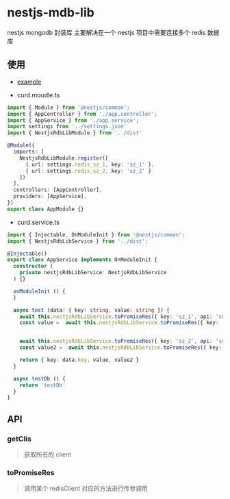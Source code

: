 # nestjs-mdb-lib
nestjs mongodb 封装库
主要解决在一个 nestjs 项目中需要连接多个 redis 数据库

## 使用
- [example](https://github.com/jamesjianpeng/nestjs-rdb-lib/tree/master/example/test)

- curd.moudle.ts

```typescript
import { Module } from '@nestjs/common';
import { AppController } from './app.controller';
import { AppService } from './app.service';
import settings from '../settings.json'
import { NestjsRdbLibModule } from '../dist'

@Module({
  imports: [
    NestjsRdbLibModule.register([
      { url: settings.redis_sz_1, key: 'sz_1' },
      { url: settings.redis_sz_2, key: 'sz_2' }
    ])
  ],
  controllers: [AppController],
  providers: [AppService],
})
export class AppModule {}

```

- curd.service.ts

```typescript
import { Injectable, OnModuleInit } from '@nestjs/common';
import { NestjsRdbLibService } from '../dist';

@Injectable()
export class AppService implements OnModuleInit {
  constructor (
    private nestjsRdbLibService: NestjsRdbLibService
  ) {}

  onModuleInit () {
  }

  async test (data: { key: string, value: string }) {
    await this.nestjsRdbLibService.toPromiseRes({ key: 'sz_1', api: 'set', opt: [data.key, data.value] })
    const value =  await this.nestjsRdbLibService.toPromiseRes({ key: 'sz_1', api: 'get', opt: [data.key] })


    await this.nestjsRdbLibService.toPromiseRes({ key: 'sz_2', api: 'set', opt: [data.key, data.value] })
    const value2 =  await this.nestjsRdbLibService.toPromiseRes({ key: 'sz_2', api: 'get', opt: [data.key] })

    return { key: data.key, value, value2 }
  }

  async testDb () {
    return 'testDb'
  }
}

```

## API
### getClis

> 获取所有的 client

### toPromiseRes

> 调用某个 redisClient 对应的方法进行传参调用
